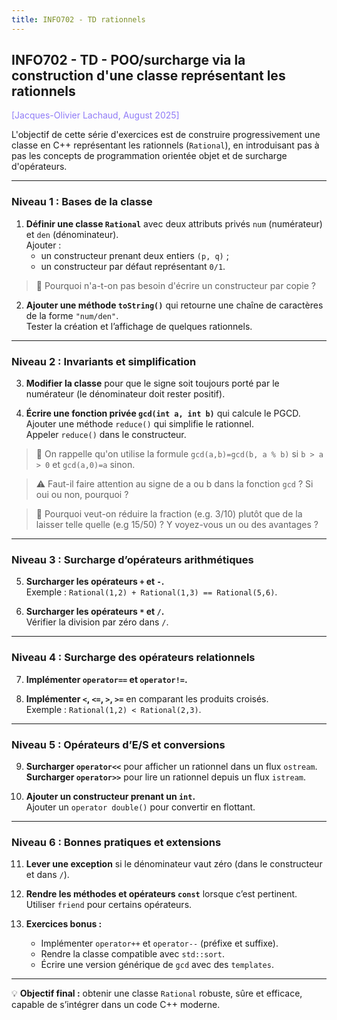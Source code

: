 ```yaml
---
title: INFO702 - TD rationnels
---
```


## INFO702 - TD - POO/surcharge via la construction d'une classe représentant les rationnels

<a style="color:#907bf7;">[Jacques-Olivier Lachaud, August 2025]</a>

L'objectif de cette série d'exercices est de construire progressivement une classe en C++ représentant les rationnels (`Rational`), en introduisant pas à pas les concepts de programmation orientée objet et de surcharge d'opérateurs.

---

### Niveau 1 : Bases de la classe

1. **Définir une classe `Rational`** avec deux attributs privés `num` (numérateur) et `den` (dénominateur).  
   Ajouter :
   - un constructeur prenant deux entiers `(p, q)` ;
   - un constructeur par défaut représentant `0/1`.

>
> :thinking: Pourquoi n'a-t-on pas besoin d'écrire un constructeur par copie ?
>

2. **Ajouter une méthode `toString()`** qui retourne une chaîne de caractères de la forme `"num/den"`.  
   Tester la création et l’affichage de quelques rationnels.

---

### Niveau 2 : Invariants et simplification

3. **Modifier la classe** pour que le signe soit toujours porté par le numérateur (le dénominateur doit rester positif).


4. **Écrire une fonction privée `gcd(int a, int b)`** qui calcule le PGCD.  
   Ajouter une méthode `reduce()` qui simplifie le rationnel.  
   Appeler `reduce()` dans le constructeur.

> :memo: On rappelle qu'on utilise la formule `gcd(a,b)=gcd(b, a % b)`
>si `b > a > 0` et `gcd(a,0)=a` sinon.

> :warning: Faut-il faire attention au signe de a ou b dans la
> fonction `gcd` ? Si oui ou non, pourquoi ?

> :thinking: Pourquoi veut-on réduire la fraction (e.g. 3/10) plutôt
> que de la laisser telle quelle (e.g 15/50) ? Y voyez-vous un ou des
> avantages ?


---

### Niveau 3 : Surcharge d’opérateurs arithmétiques

5. **Surcharger les opérateurs `+` et `-`.**  
   Exemple : `Rational(1,2) + Rational(1,3) == Rational(5,6)`.

6. **Surcharger les opérateurs `*` et `/`.**  
   Vérifier la division par zéro dans `/`.

---

### Niveau 4 : Surcharge des opérateurs relationnels

7. **Implémenter `operator==` et `operator!=`.**

8. **Implémenter `<`, `<=`, `>`, `>=`** en comparant les produits croisés.  
   Exemple : `Rational(1,2) < Rational(2,3)`.

---

### Niveau 5 : Opérateurs d’E/S et conversions

9. **Surcharger `operator<<`** pour afficher un rationnel dans un flux `ostream`.  
   **Surcharger `operator>>`** pour lire un rationnel depuis un flux `istream`.

10. **Ajouter un constructeur prenant un `int`.**  
    Ajouter un `operator double()` pour convertir en flottant.

---

### Niveau 6 : Bonnes pratiques et extensions

11. **Lever une exception** si le dénominateur vaut zéro (dans le constructeur et dans `/`).

12. **Rendre les méthodes et opérateurs `const`** lorsque c’est pertinent.  
    Utiliser `friend` pour certains opérateurs.

13. **Exercices bonus :**
    - Implémenter `operator++` et `operator--` (préfixe et suffixe).
    - Rendre la classe compatible avec `std::sort`.
    - Écrire une version générique de `gcd` avec des `templates`.

---

💡 **Objectif final :** obtenir une classe `Rational` robuste, sûre et efficace, capable de s’intégrer dans un code C++ moderne.

